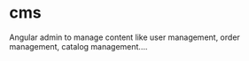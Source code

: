 # cms
Angular admin to manage content like user management, order management, catalog management....
